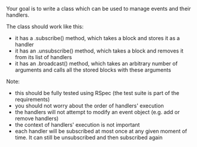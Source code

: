 Your goal is to write a class which can be used to manage events and their handlers.

The class should work like this:

- it has a .subscribe() method, which takes a block and stores it as a handler
- it has an .unsubscribe() method, which takes a block and removes it from its list of handlers
- it has an .broadcast() method, which takes an arbitrary number of arguments and calls all the stored blocks with these arguments

Note:
- this should be fully tested using RSpec (the test suite is part of the requirements)
- you should not worry about the order of handlers' execution
- the handlers will not attempt to modify an event object (e.g. add or remove handlers)
- the context of handlers' execution is not important
- each handler will be subscribed at most once at any given moment of time. It can still be unsubscribed and then subscribed again
